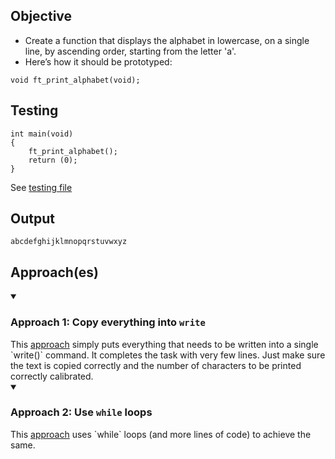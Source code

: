 
## Objective
- Create a function that displays the alphabet in lowercase, on a single line, by
ascending order, starting from the letter 'a'.
- Here’s how it should be prototyped:
```
void ft_print_alphabet(void);
```

## Testing 
```
int	main(void)
{
	ft_print_alphabet();
	return (0);
}
```
See [testing file](main.c)
## Output
```
abcdefghijklmnopqrstuvwxyz
```
## Approach(es)

<details open>
<summary><h3><b>Approach 1: Copy everything into <code>write</code></b></h3></summary>
This <a href=ft_print_alphabet_v1.c>approach</a> simply puts everything that needs to be written into a single `write()` command. It completes the task with very few lines. Just make sure the text is copied correctly and the number of characters to be printed correctly calibrated. 
</details>


<details open>
<summary><h3><b>Approach 2: Use <code>while</code> loops</b></h3></summary>
This   <a href=ft_print_alphabet_v2.c>approach</a> uses `while` loops (and more lines of code) to achieve the same.
</details>
